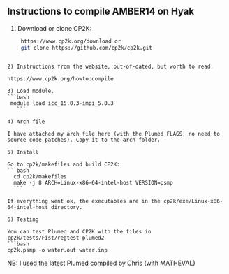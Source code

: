 ## Instructions to compile AMBER14 on Hyak

1) Download or clone CP2K:
  
   ```bash
    https://www.cp2k.org/download or
    git clone https://github.com/cp2k/cp2k.git
  ```
  
2) Instructions from the website, out-of-dated, but worth to read.

https://www.cp2k.org/howto:compile

3) Load module.
  ```bash
   module load icc_15.0.3-impi_5.0.3
     ```

4) Arch file

I have attached my arch file here (with the Plumed FLAGS, no need to source code patches). Copy it to the arch folder.
  
5) Install 
 
  Go to cp2k/makefiles and build CP2K:
  ```bash
    cd cp2k/makefiles
    make -j 8 ARCH=Linux-x86-64-intel-host VERSION=psmp
    ```
  
If everything went ok, the executables are in the cp2k/exe/Linux-x86-64-intel-host directory.
  
6) Testing

You can test Plumed and CP2K with the files in cp2k/tests/Fist/regtest-plumed2
 ```bash
cp2k.psmp -o water.out water.inp
 ```
NB: I used the latest Plumed compiled by Chris (with MATHEVAL)
 
